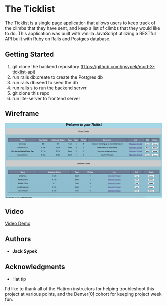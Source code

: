 # The Ticklist

The Ticklist is a single page application that allows users to keep track of the climbs that they have sent, and keep a list of climbs that they would like to do. This application was built with vanilla JavaScript utilizing a RESTful API built with Ruby on Rails and Postgres database.

## Getting Started

1. git clone the backend repository (https://github.com/jpsypek/mod-3-ticklist-api)
2. run rails db:create to create the Postgres db
3. run rails db:seed to seed the db
4. run rails s to run the backend server
5. git clone this repo
6. run lite-server to frontend server


## Wireframe

![screenshot](Ticklist-Example.png)

## Video

[Video Demo](https://youtu.be/soE7f4E0lUM)

## Authors

* **Jack Sypek**


## Acknowledgments

* Hat tip

I'd like to thank all of the Flatiron instructors for helping troubleshoot this project at various points, and the Denver[0] cohort for keeping project week fun.
